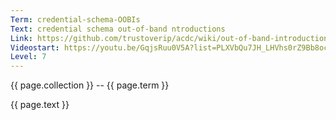 ```yaml
---
Term: credential-schema-OOBIs
Text: credential schema out-of-band ntroductions
Link: https://github.com/trustoverip/acdc/wiki/out-of-band-introduction-(OOBI)
Videostart: https://youtu.be/GqjsRuu0V5A?list=PLXVbQu7JH_LHVhs0rZ9Bb8ocyKlPljkaG&t=53m54s
Level: 7
---
```


{{ page.collection }} -- {{ page.term }}

   {{ page.text }}

